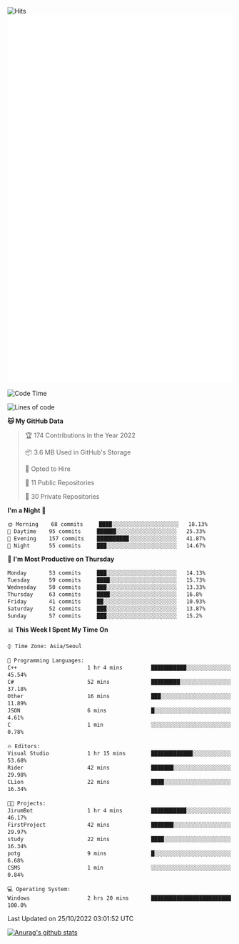 ![Hits](https://hits.seeyoufarm.com/api/count/incr/badge.svg?url=https%3A%2F%2Fgithub.com%2Fkokose1234&count_bg=%2379C83D&title_bg=%23555555&icon=apple.svg&icon_color=%23E7E7E7&title=hits&edge_flat=false)
<br/>
![Metrics](https://github.com/kokose1234/kokose1234/blob/main/github-metrics.svg)

<!--START_SECTION:waka-->
![Code Time](http://img.shields.io/badge/Code%20Time-702%20hrs%2041%20mins-blue)

![Lines of code](https://img.shields.io/badge/From%20Hello%20World%20I%27ve%20Written-902%20Thousand%20lines%20of%20code-blue)

**🐱 My GitHub Data** 

> 🏆 174 Contributions in the Year 2022
 > 
> 📦 3.6 MB Used in GitHub's Storage 
 > 
> 💼 Opted to Hire
 > 
> 📜 11 Public Repositories 
 > 
> 🔑 30 Private Repositories  
 > 
**I'm a Night 🦉** 

```text
🌞 Morning    68 commits     ████░░░░░░░░░░░░░░░░░░░░░   18.13% 
🌆 Daytime    95 commits     ██████░░░░░░░░░░░░░░░░░░░   25.33% 
🌃 Evening    157 commits    ██████████░░░░░░░░░░░░░░░   41.87% 
🌙 Night      55 commits     ███░░░░░░░░░░░░░░░░░░░░░░   14.67%

```
📅 **I'm Most Productive on Thursday** 

```text
Monday       53 commits     ███░░░░░░░░░░░░░░░░░░░░░░   14.13% 
Tuesday      59 commits     ████░░░░░░░░░░░░░░░░░░░░░   15.73% 
Wednesday    50 commits     ███░░░░░░░░░░░░░░░░░░░░░░   13.33% 
Thursday     63 commits     ████░░░░░░░░░░░░░░░░░░░░░   16.8% 
Friday       41 commits     ██░░░░░░░░░░░░░░░░░░░░░░░   10.93% 
Saturday     52 commits     ███░░░░░░░░░░░░░░░░░░░░░░   13.87% 
Sunday       57 commits     ███░░░░░░░░░░░░░░░░░░░░░░   15.2%

```


📊 **This Week I Spent My Time On** 

```text
⌚︎ Time Zone: Asia/Seoul

💬 Programming Languages: 
C++                      1 hr 4 mins         ███████████░░░░░░░░░░░░░░   45.54% 
C#                       52 mins             █████████░░░░░░░░░░░░░░░░   37.18% 
Other                    16 mins             ███░░░░░░░░░░░░░░░░░░░░░░   11.89% 
JSON                     6 mins              █░░░░░░░░░░░░░░░░░░░░░░░░   4.61% 
C                        1 min               ░░░░░░░░░░░░░░░░░░░░░░░░░   0.78%

🔥 Editors: 
Visual Studio            1 hr 15 mins        █████████████░░░░░░░░░░░░   53.68% 
Rider                    42 mins             ███████░░░░░░░░░░░░░░░░░░   29.98% 
CLion                    22 mins             ████░░░░░░░░░░░░░░░░░░░░░   16.34%

🐱‍💻 Projects: 
JirumBot                 1 hr 4 mins         ███████████░░░░░░░░░░░░░░   46.17% 
FirstProject             42 mins             ███████░░░░░░░░░░░░░░░░░░   29.97% 
study                    22 mins             ████░░░░░░░░░░░░░░░░░░░░░   16.34% 
potg                     9 mins              █░░░░░░░░░░░░░░░░░░░░░░░░   6.68% 
CSMS                     1 min               ░░░░░░░░░░░░░░░░░░░░░░░░░   0.84%

💻 Operating System: 
Windows                  2 hrs 20 mins       █████████████████████████   100.0%

```


 Last Updated on 25/10/2022 03:01:52 UTC
<!--END_SECTION:waka-->

[![Anurag's github stats](https://github-readme-stats.vercel.app/api?username=kokose1234&theme=dracula)](https://github.com/anuraghazra/github-readme-stats)



	
